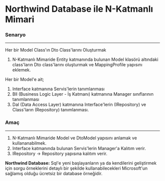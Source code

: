 # Northwind Database ile N-Katmanlı Mimari

### Senaryo
---
Her bir Model Class'ın Dto Class'larını Oluşturmak

1. N-Katmanlı Mimaride Entity katmanında bulunan Model klasörü altındaki class'ların Dto class'larını oluşturmak ve MappingProfile yapısını eklemek.

Her bir Model'e ait;

1. Interface katmanına Servis'lerin tanımlanması
1. Bll (Business Logic Layer - İş Katmanı) katmanına Manager sınıflarının tanımlanması
1. Dal (Data Access Layer) katmanına Interface'lerin (IRepository) ve Class'ların (Repository) tanımlanması.

### Amaç
---
1. N-Katmanlı Mimaride Model ve DtoModel yapısını anlamak ve kullananabilmek.
1. Interface katmanında bulunan Servis'lerin Manager'a Kalıtım verir.
1. IRepository -> Repository yapısına kalıtım verir.


**Northwind Database:** Sql'e yeni başlayanların ya da kendilerini geliştirmek için sorgu örneklerini detaylı bir şekilde kullanabilecekleri Microsoft'un sağlamış olduğu ücretsiz bir database örneğidir.
